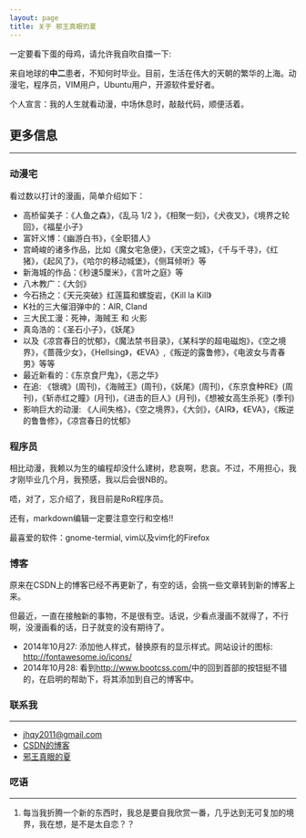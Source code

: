 ```yaml
---
layout: page
title: 关于 邪王真眼的夏 
---
```


一定要看下蛋的母鸡，请允许我自吹自擂一下:

来自地球的**中二**患者，不知何时毕业。目前，生活在伟大的天朝的繁华的上海。动漫宅，程序员，VIM用户，Ubuntu用户，开源软件爱好者。

个人宣言：我的人生就看动漫，中场休息时，敲敲代码，顺便活着。

## 更多信息
----

### 动漫宅

看过数以打计的漫画，简单介绍如下：

- 高桥留美子：《人鱼之森》，《乱马 1/2 》，《相聚一刻》，《犬夜叉》，《境界之轮回》，《福星小子》  
- 富奸义博：《幽游白书》，《全职猎人》  
- 宫崎峻的诸多作品，比如《魔女宅急便》，《天空之城》，《千与千寻》，《红猪》，《起风了》，《哈尔的移动城堡》，《侧耳倾听》等  
- 新海城的作品：《秒速5厘米》，《言叶之庭》等  
- 八木教广：《大剑》
- 今石扬之：《天元突破》红莲篇和螺旋岩，《Kill la Kill》
- K社的三大催泪弹中的：AIR, Cland  
- 三大民工漫：死神，海贼王 和 火影 
- 真岛浩的：《圣石小子》，《妖尾》  
- 以及《凉宫春日的忧郁》，《魔法禁书目录》，《某科学的超电磁炮》，《空之境界》，《蔷薇少女》，《Hellsing》，《EVA》,《叛逆的露鲁修》，《电波女与青春男》等等
- 最近新看的：《东京食尸鬼》，《恶之华》
- 在追: 《银魂》(周刊)，《海贼王》(周刊)，《妖尾》(周刊)，《东京食种RE》(周刊)，《斩赤红之瞳》(月刊)，《进击的巨人》(月刊)，《想被女高生杀死》(季刊)
- 影响巨大的动漫: 《人间失格》，《空之境界》，《大剑》，《AIR》，《EVA》，《叛逆的鲁鲁修》，《凉宫春日的忧郁》

### 程序员

相比动漫，我赖以为生的编程却没什么建树，悲哀啊，悲哀。不过，不用担心，我才刚毕业几个月，我预感，我以后会很NB的。

唔，对了，忘介绍了，我目前是RoR程序员。

还有，markdown编辑一定要注意空行和空格!!

最喜爱的软件：gnome-termial, vim以及vim化的Firefox

### 博客

原来在CSDN上的博客已经不再更新了，有空的话，会挑一些文章转到新的博客上来。

但最近，一直在接触新的事物，不是很有空。话说，少看点漫画不就得了，不行啊，没漫画看的话，日子就变的没有期待了。

- 2014年10月27: 添加他人样式，替换原有的显示样式。网站设计的图标: <http://fontawesome.io/icons/>
- 2014年10月28: 看到<http://www.bootcss.com/>中的回到首部的按钮挺不错的，在启明的帮助下，将其添加到自己的博客中。


### 联系我
----

*  [jhqy2011@gmail.com](mailto:jhqy2011@gmail.com)
*  [CSDN的博客](http://blog.csdn.net/xiajian2010/)
*  [邪王真眼的夏](http://xiajian.github.io)

### 呓语
----

1. 每当我折腾一个新的东西时，我总是要自我欣赏一番，几乎达到无可复加的境界，我在想，是不是太自恋？？
